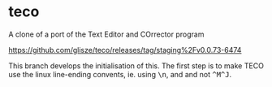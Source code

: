 # teco
A clone of a port of the Text Editor and COrrector program

https://github.com/glisze/teco/releases/tag/staging%2Fv0.0.73-6474

This branch develops the initialisation of this. The first step is to make
TECO use the linux line-ending convents, ie. using <tt>\n</tt>, and and not
<tt>^M^J</tt>.
